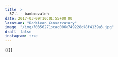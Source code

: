 ```yaml
---
title: >
  57.1 - bamboozaleh
date: 2017-03-09T10:01:55+00:00
location: "Barbican Conservatory"
image: "/img/f0356271bcac006e749228d98f4139a3.jpg"
draft: false
instagram: true
---
```


{{<photo src="/img/f0356271bcac006e749228d98f4139a3.jpg">}}
